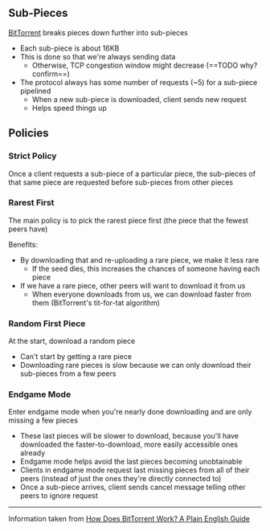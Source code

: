 ## Sub-Pieces

[BitTorrent](BitTorrent/BitTorrent.md) breaks pieces down further into sub-pieces
- Each sub-piece is about 16KB
- This is done so that we're always sending data
	- Otherwise, TCP congestion window might decrease (==TODO why? confirm==)
- The protocol always has some number of requests (~5) for a sub-piece pipelined
	- When a new sub-piece is downloaded, client sends new request
	- Helps speed things up

## Policies

### Strict Policy

Once a client requests a sub-piece of a particular piece, the sub-pieces of that same piece are requested before sub-pieces from other pieces

### Rarest First

The main policy is to pick the rarest piece first (the piece that the fewest peers have)

Benefits:
- By downloading that and re-uploading a rare piece, we make it less rare
	- If the seed dies, this increases the chances of someone having each piece
- If we have a rare piece, other peers will want to download it from us
	- When everyone downloads from us, we can download faster from them (BitTorrent's tit-for-tat algorithm)

### Random First Piece

At the start, download a random piece
- Can't start by getting a rare piece
- Downloading rare pieces is slow because we can only download their sub-pieces from a few peers

### Endgame Mode

Enter endgame mode when you're nearly done downloading and are only missing a few pieces
- These last pieces will be slower to download, because you'll have downloaded the faster-to-download, more easily accessible ones already
- Endgame mode helps avoid the last pieces becoming unobtainable
- Clients in endgame mode request last missing pieces from all of their peers (instead of just the ones they're directly connected to)
- Once a sub-piece arrives, client sends cancel message telling other peers to ignore request

---

Information taken from [How Does BitTorrent Work? A Plain English Guide](https://skerritt.blog/bit-torrent/)
